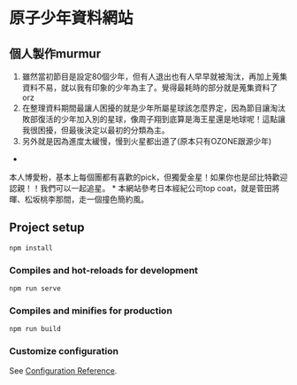 # 原子少年資料網站
## 個人製作murmur
1. 雖然當初節目是設定80個少年，但有人退出也有人早早就被淘汰，再加上蒐集資料不易，就以我有印象的少年為主了。覺得最耗時的部分就是蒐集資料了orz
2. 在整理資料期間最讓人困擾的就是少年所屬星球該怎麼界定，因為節目讓淘汰敗部復活的少年加入別的星球，像周子翔到底算是海王星還是地球呢！這點讓我很困擾，但最後決定以最初的分類為主。
3. 另外就是因為進度太緩慢，慢到火星都出道了(原本只有OZONE跟源少年)

*
本人博愛粉，基本上每個團都有喜歡的pick，但獨愛金星！如果你也是邱比特歡迎認親！！我們可以一起追星。
*
本網站參考日本經紀公司top coat，就是菅田將暉、松坂桃李那間，走一個撞色簡約風。

## Project setup
```
npm install
```

### Compiles and hot-reloads for development
```
npm run serve
```

### Compiles and minifies for production
```
npm run build
```

### Customize configuration
See [Configuration Reference](https://cli.vuejs.org/config/).
